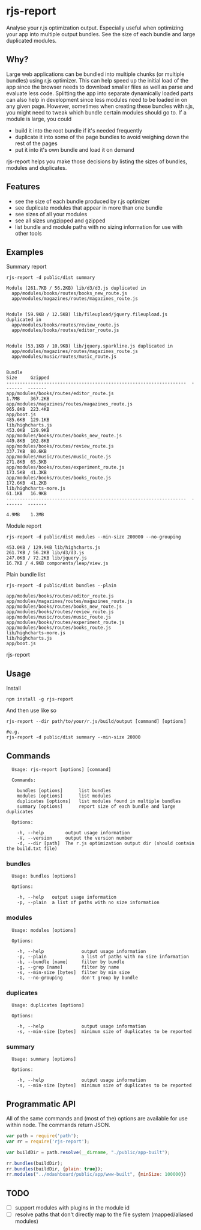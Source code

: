 # rjs-report

Analyse your r.js optimization output. Especially useful when optimizing your app into multiple output bundles. See the size of each bundle and large duplicated modules.

## Why?

Large web applications can be bundled into multiple chunks (or multiple bundles) using r.js optimizer. This can help speed up the initial load of the app since the browser needs to download smaller files as well as parse and evaluate less code. Splitting the app into separate dynamically loaded parts can also help in development since less modules need to be loaded in on any given page. However, sometimes when creating these bundles with r.js, you might need to tweak which bundle certain modules should go to. If a module is large, you could

* build it into the root bundle if it's needed frequently
* duplicate it into some of the page bundles to avoid weighing down the rest of the pages
* put it into it's own bundle and load it on demand

rjs-report helps you make those decisions by listing the sizes of bundles, modules and duplicates.
 
## Features

* see the size of each bundle produced by r.js optimizer
* see duplicate modules that appear in more than one bundle
* see sizes of all your modules
* see all sizes ungzipped and gzipped
* list bundle and module paths with no sizing information for use with other tools

## Examples

Summary report

```
rjs-report -d public/dist summary

Module (261.7KB / 56.2KB) lib/d3/d3.js duplicated in
  app/modules/books/routes/books_new_route.js
  app/modules/magazines/routes/magazines_route.js


Module (59.9KB / 12.5KB) lib/fileupload/jquery.fileupload.js duplicated in
  app/modules/books/routes/review_route.js
  app/modules/books/routes/editor_route.js


Module (53.1KB / 10.9KB) lib/jquery.sparkline.js duplicated in
  app/modules/magazines/routes/magazines_route.js
  app/modules/music/routes/music_route.js


Bundle                                                               Size     Gzipped
-------------------------------------------------------------------  -------  -------
app/modules/books/routes/editor_route.js                             1.7MB    367.2KB
app/modules/magazines/routes/magazines_route.js                      965.8KB  223.4KB
app/boot.js                                                          485.6KB  129.1KB
lib/highcharts.js                                                    453.0KB  129.9KB
app/modules/books/routes/books_new_route.js                          449.8KB  102.8KB
app/modules/books/routes/review_route.js                             337.7KB  80.6KB
app/modules/music/routes/music_route.js                              271.8KB  65.5KB
app/modules/books/routes/experiment_route.js                         173.5KB  41.3KB
app/modules/books/routes/books_route.js                              172.6KB  41.2KB
lib/highcharts-more.js                                               61.1KB   16.9KB
-------------------------------------------------------------------  -------  -------
                                                                     4.9MB    1.2MB
```

Module report

```
rjs-report -d public/dist modules --min-size 200000 --no-grouping

453.0KB / 129.9KB lib/highcharts.js
261.7KB / 56.2KB lib/d3/d3.js
247.0KB / 72.2KB lib/jquery.js
16.7KB / 4.9KB components/leap/view.js
```

Plain bundle list

```
rjs-report -d public/dist bundles --plain

app/modules/books/routes/editor_route.js
app/modules/magazines/routes/magazines_route.js
app/modules/books/routes/books_new_route.js
app/modules/books/routes/review_route.js
app/modules/music/routes/music_route.js
app/modules/books/routes/experiment_route.js
app/modules/books/routes/books_route.js
lib/highcharts-more.js
lib/highcharts.js
app/boot.js
```

rjs-report

## Usage

Install
```
npm install -g rjs-report
```

And then use like so

```
rjs-report --dir path/to/your/r.js/build/output [command] [options]

#e.g.
rjs-report -d public/dist summary --min-size 20000
```

## Commands

```
  Usage: rjs-report [options] [command]

  Commands:

    bundles [options]      list bundles
    modules [options]      list modules
    duplicates [options]   list modules found in multiple bundles
    summary [options]      report size of each bundle and large duplicates

  Options:

    -h, --help        output usage information
    -V, --version     output the version number
    -d, --dir [path]  The r.js optimization output dir (should contain the build.txt file)
```

### bundles

```
  Usage: bundles [options]

  Options:

    -h, --help   output usage information
    -p, --plain  a list of paths with no size information
```

### modules

```
  Usage: modules [options]

  Options:

    -h, --help              output usage information
    -p, --plain             a list of paths with no size information
    -b, --bundle [name]     filter by bundle
    -g, --grep [name]       filter by name
    -s, --min-size [bytes]  filter by min size
    -G, --no-grouping       don't group by bundle
```

### duplicates

```
  Usage: duplicates [options]

  Options:

    -h, --help              output usage information
    -s, --min-size [bytes]  minimum size of duplicates to be reported
```

### summary

```
  Usage: summary [options]

  Options:

    -h, --help              output usage information
    -s, --min-size [bytes]  minimum size of duplicates to be reported
```

## Programmatic API

All of the same commands and (most of the) options are available for use within node. The commands return JSON.

```js
var path = require('path');
var rr = require('rjs-report');

var buildDir = path.resolve(__dirname, "./public/app-built");

rr.bundles(buildDir);
rr.bundles(buildDir, {plain: true});
rr.modules("../mdashboard/public/app/www-built", {minSize: 100000})
```

## TODO
- [ ] support modules with plugins in the module id
- [ ] resolve paths that don't directly map to the file system (mapped/aliased modules)